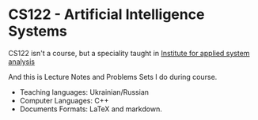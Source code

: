 # CS122 - Artificial Intelligence Systems

CS122 isn't a course, but a speciality taught in [Institute for applied system analysis](http://iasa.kpi.ua/)

And this is Lecture Notes and Problems Sets I do during course.

* Teaching languages: Ukrainian/Russian
* Computer Languages: C++
* Documents Formats: LaTeX and markdown.
